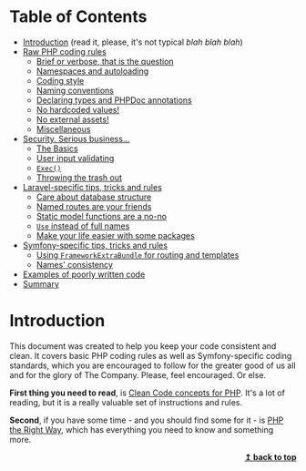 # Table of Contents

* [Introduction](#introduction) (read it, please, it's not typical *blah blah blah*)
* [Raw PHP coding rules](raw-php-coding-rules/README.md#raw-php-coding-rules)
    * [Brief or verbose, that is the question](raw-php-coding-rules/README.md#brief-or-verbose-that-is-the-question)
    * [Namespaces and autoloading](raw-php-coding-rules/README.md#namespaces-and-autoloading)
    * [Coding style](raw-php-coding-rules/README.md#coding-style)
    * [Naming conventions](raw-php-coding-rules/README.md#naming-conventions)
    * [Declaring types and PHPDoc annotations](raw-php-coding-rules/README.md#declaring-types-and-phpdoc-annotations)
    * [No hardcoded values!](raw-php-coding-rules/README.md#no-hardcoded-values)
    * [No external assets!](raw-php-coding-rules/README.md#no-external-assets)
    * [Miscellaneous](raw-php-coding-rules/README.md#miscellaneous)
* [Security. Serious business...](security-serious-business/README.md#security-serious-business)
    * [The Basics](security-serious-business/README.md#the-basics)
    * [User input validating](security-serious-business/README.md#user-input-validating)
    * [`Exec()`](security-serious-business/README.md#exec)
    * [Throwing the trash out](security-serious-business/README.md#throwing-the-trash-out)
* [Laravel-specific tips, tricks and rules](laravel-specific-tips-tricks-and-rules/README.md#laravel-specific-tips-tricks-and-rules)
    * [Care about database structure](laravel-specific-tips-tricks-and-rules/README.md#care-about-database-structure)
    * [Named routes are your friends](laravel-specific-tips-tricks-and-rules/README.md#named-routes-are-your-friends)
    * [Static model functions are a no-no](laravel-specific-tips-tricks-and-rules/README.md#static-model-functions-are-a-no-no)
    * [`Use` instead of full names](laravel-specific-tips-tricks-and-rules/README.md#use-instead-of-full-names)
    * [Make your life easier with some packages](laravel-specific-tips-tricks-and-rules/README.md#make-your-life-easier-with-some-packages)
 * [Symfony-specific tips, tricks and rules](symfony-specific-tips-tricks-and-rules/README.md#symfony-specific-tips-tricks-and-rules)
    * [Using `FrameworkExtraBundle` for routing and templates](symfony-specific-tips-tricks-and-rules/README.md#using-frameworkextrabundle-for-routing-and-templates)
    * [Names' consistency](symfony-specific-tips-tricks-and-rules/README.md#names-consistency)
 * [Examples of poorly written code](examples-of-poorly-written-code/README.md#examples-of-poorly-written-code)
 * [Summary](summary/README.md#summary)


# Introduction

This document was created to help you keep your code consistent and clean. It covers basic PHP coding rules as well as Symfony-specific coding standards, which you are encouraged to follow for the greater good of us all and for the glory of The Company. Please, feel encouraged. Or else.

**First thing you need to read**, is [Clean Code concepts for PHP](https://github.com/ucreate-marcinw/clean-code-php). It's a lot of reading, but it is a really valuable set of instructions and rules.

**Second**, if you have some time - and you should find some for it - is [PHP the Right Way](http://www.phptherightway.com), which has everything you need to know and something more.

<div align="right">
    <b><a href="#top">↥ back to top</a></b>
</div>
